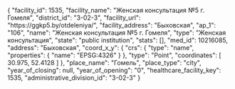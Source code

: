 {
    "facility_id": 1535,
    "facility_name": "Женская консультация №5 г. Гомеля",
    "district_id": "3-02-3",
    "facility_url": "https:\/\/ggkp5.by\/otdeleniya\/",
    "facility_address": "Быховская",
    "ap_1": "106",
    "name": "Женская консультация №5 г. Гомеля",
    "type": "Женская консультация",
    "state": "public institution",
    "stats": [],
    "med_id": 10216085,
    "address": "Быховская",
    "coord_x_y": {
        "crs": {
            "type": "name",
            "properties": {
                "name": "EPSG:4326"
            }
        },
        "type": "Point",
        "coordinates": [
            30.975,
            52.4128
        ]
    },
    "place_name": "Гомель",
    "place_type": "city",
    "year_of_closing": null,
    "year_of_opening": "0",
    "healthcare_facility_key": 1535,
    "administrative_division_id": "3-02-3"
}